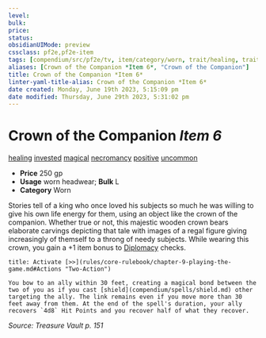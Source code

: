 ```yaml
---
level:
bulk:
price:
status:
obsidianUIMode: preview
cssclass: pf2e,pf2e-item
tags: [compendium/src/pf2e/tv, item/category/worn, trait/healing, trait/invested, trait/magical, trait/necromancy, trait/positive, trait/uncommon]
aliases: [Crown of the Companion *Item 6*, "Crown of the Companion"]
title: Crown of the Companion *Item 6*
linter-yaml-title-alias: Crown of the Companion *Item 6*
date created: Monday, June 19th 2023, 5:15:09 pm
date modified: Thursday, June 29th 2023, 5:31:02 pm
---
```


# Crown of the Companion *Item 6*

[healing](rules/traits/healing.md) [invested](rules/traits/invested.md) [magical](rules/traits/magical.md) [necromancy](rules/traits/necromancy.md) [positive](rules/traits/positive.md) [uncommon](rules/traits/uncommon.md)  

- **Price** 250 gp
- **Usage** worn headwear; **Bulk** L
- **Category** Worn

Stories tell of a king who once loved his subjects so much he was willing to give his own life energy for them, using an object like the crown of the companion. Whether true or not, this majestic wooden crown bears elaborate carvings depicting that tale with images of a regal figure giving increasingly of themself to a throng of needy subjects. While wearing this crown, you gain a +1 item bonus to [Diplomacy](compendium/skills.md#Diplomacy) checks.

```ad-embed-ability
title: Activate [>>](rules/core-rulebook/chapter-9-playing-the-game.md#Actions "Two-Action")

You bow to an ally within 30 feet, creating a magical bond between the two of you as if you cast [shield](compendium/spells/shield.md) other targeting the ally. The link remains even if you move more than 30 feet away from them. At the end of the spell's duration, your ally recovers `4d8` Hit Points and you recover half of what they recover.
```

*Source: Treasure Vault p. 151*
